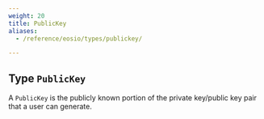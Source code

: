 ```yaml
---
weight: 20
title: PublicKey
aliases:
  - /reference/eosio/types/publickey/

---
```


## Type `PublicKey`

A `PublicKey` is the publicly known portion of the private key/public key pair that a user can generate.

